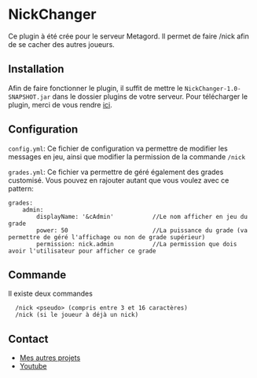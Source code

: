 
# NickChanger

Ce plugin à été crée pour le serveur Metagord. Il permet de faire /nick afin de se cacher des autres joueurs.






## Installation

Afin de faire fonctionner le plugin, il suffit de mettre le `NickChanger-1.0-SNAPSHOT.jar` dans le dossier plugins de votre serveur. Pour télécharger le plugin, merci de vous rendre [ici](https://github.com/KendaFR/NickChanger/releases/).


## Configuration

`config.yml`:
 Ce fichier de configuration va permettre de modifier les messages en jeu, ainsi que modifier la permission de la commande `/nick`

 `grades.yml`: Ce fichier va permettre de géré également des grades customisé. Vous pouvez en rajouter autant que vous voulez avec ce pattern:

```
grades:
    admin:
        displayName: '&cAdmin'           //Le nom afficher en jeu du grade
        power: 50                        //La puissance du grade (va permettre de géré l'affichage ou non de grade supérieur)
        permission: nick.admin           //La permission que dois avoir l'utilisateur pour afficher ce grade 
 ```
## Commande

Il existe deux commandes
```
  /nick <pseudo> (compris entre 3 et 16 caractères)
  /nick (si le joueur à déjà un nick)
```

## Contact

 - [Mes autres projets](https://github.com/KendaFR)
 - [Youtube](https://www.youtube.com/channel/UCSQqWKgspiE3JvHi5_vFLsw)

